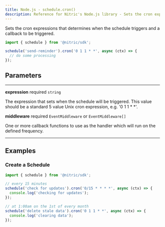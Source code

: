 ```yaml
---
title: Node.js - schedule.cron()
description: Reference for Nitric's Node.js library - Sets the cron expression and one or many handlers to be triggered.
---
```


Sets the cron expressions that determines when the schedule triggers and a callback to be triggered.

```javascript
import { schedule } from '@nitric/sdk';

schedule('send-reminder').cron('0 1 1 * *', async (ctx) => {
  // do some processing
});
```

## Parameters

---

**expression** required `string`

The expression that sets when the schedule will be triggered. This value should be a standard 5 value Unix cron expression, e.g. '0 1 1 \* \*'.

**middleware** required `EventMiddleware` or `EventMiddleware[]`

One or more callback functions to use as the handler which will run on the defined frequency.

---

## Examples

### Create a Schedule

```javascript
import { schedule } from '@nitric/sdk';

// every 15 minutes
schedule('check for updates').cron('0/15 * * * *', async (ctx) => {
  console.log('checking for updates');
});

// at 1:00am on the 1st of every month
schedule('delete stale data').cron('0 1 1 * *', async (ctx) => {
  console.log('clearing data');
});
```
